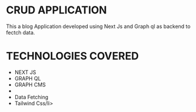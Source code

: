 # CRUD APPLICATION
<p>This a blog Application developed using Next Js and Graph ql as backend to fectch data.

# TECHNOLOGIES COVERED 
<ul>
  <li>NEXT JS</li>
  <li>GRAPH QL</li>
  <li>GRAPH CMS<li>
  <li>Data Fetching</li>
  <li>Tailwind Css/li>
</ul>
